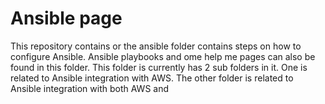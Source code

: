 # Ansible page

This repository contains or the ansible folder contains steps on how to configure Ansible. Ansible playbooks and ome help me pages can also be found in this folder.  This folder is currently has 2 sub folders in it.  One is related to Ansible integration with AWS.  The other folder is related to Ansible integration with both AWS and 
